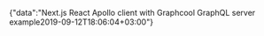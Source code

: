 {"data":"Next.js React Apollo client with Graphcool GraphQL server example2019-09-12T18:06:04+03:00"}
